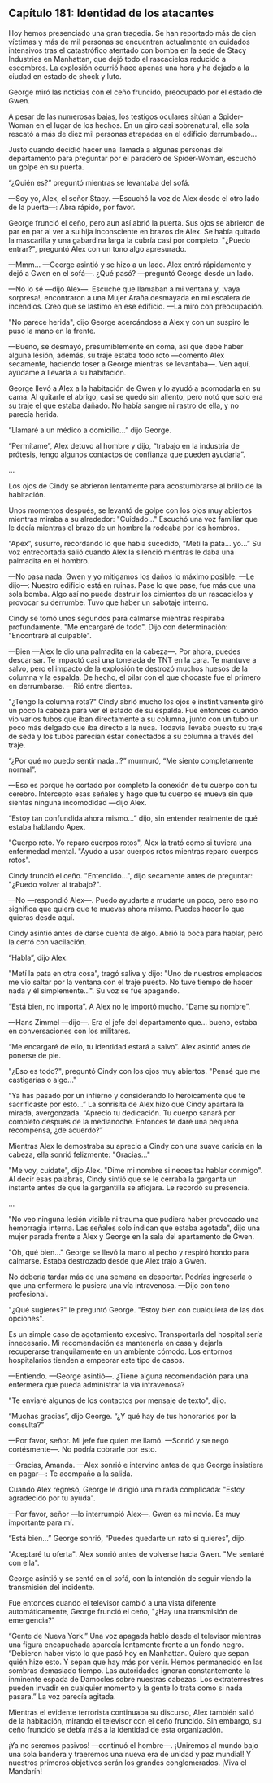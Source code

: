 
## Capítulo 181: Identidad de los atacantes


Hoy hemos presenciado una gran tragedia. Se han reportado más de cien víctimas y más de mil personas se encuentran actualmente en cuidados intensivos tras el catastrófico atentado con bomba en la sede de Stacy Industries en Manhattan, que dejó todo el rascacielos reducido a escombros. La explosión ocurrió hace apenas una hora y ha dejado a la ciudad en estado de shock y luto.

George miró las noticias con el ceño fruncido, preocupado por el estado de Gwen.

A pesar de las numerosas bajas, los testigos oculares sitúan a Spider-Woman en el lugar de los hechos. En un giro casi sobrenatural, ella sola rescató a más de diez mil personas atrapadas en el edificio derrumbado...

Justo cuando decidió hacer una llamada a algunas personas del departamento para preguntar por el paradero de Spider-Woman, escuchó un golpe en su puerta.

“¿Quién es?” preguntó mientras se levantaba del sofá.

—Soy yo, Alex, el señor Stacy. —Escuchó la voz de Alex desde el otro lado de la puerta—: Abra rápido, por favor.

George frunció el ceño, pero aun así abrió la puerta. Sus ojos se abrieron de par en par al ver a su hija inconsciente en brazos de Alex. Se había quitado la mascarilla y una gabardina larga la cubría casi por completo. "¿Puedo entrar?", preguntó Alex con un tono algo apresurado.

—Mmm... —George asintió y se hizo a un lado. Alex entró rápidamente y dejó a Gwen en el sofá—. ¿Qué pasó? —preguntó George desde un lado.

—No lo sé —dijo Alex—. Escuché que llamaban a mi ventana y, ¡vaya sorpresa!, encontraron a una Mujer Araña desmayada en mi escalera de incendios. Creo que se lastimó en ese edificio. —La miró con preocupación.

"No parece herida", dijo George acercándose a Alex y con un suspiro le puso la mano en la frente.

—Bueno, se desmayó, presumiblemente en coma, así que debe haber alguna lesión, además, su traje estaba todo roto —comentó Alex secamente, haciendo toser a George mientras se levantaba—. Ven aquí, ayúdame a llevarla a su habitación.

George llevó a Alex a la habitación de Gwen y lo ayudó a acomodarla en su cama. Al quitarle el abrigo, casi se quedó sin aliento, pero notó que solo era su traje el que estaba dañado. No había sangre ni rastro de ella, y no parecía herida.

“Llamaré a un médico a domicilio…” dijo George.

“Permítame”, Alex detuvo al hombre y dijo, “trabajo en la industria de prótesis, tengo algunos contactos de confianza que pueden ayudarla”.

…

Los ojos de Cindy se abrieron lentamente para acostumbrarse al brillo de la habitación.

Unos momentos después, se levantó de golpe con los ojos muy abiertos mientras miraba a su alrededor: "Cuidado..." Escuchó una voz familiar que le decía mientras el brazo de un hombre la rodeaba por los hombros.

“Apex”, susurró, recordando lo que había sucedido, “Metí la pata… yo…” Su voz entrecortada salió cuando Alex la silenció mientras le daba una palmadita en el hombro.

—No pasa nada. Gwen y yo mitigamos los daños lo máximo posible. —Le dijo—: Nuestro edificio está en ruinas. Pase lo que pase, fue más que una sola bomba. Algo así no puede destruir los cimientos de un rascacielos y provocar su derrumbe. Tuvo que haber un sabotaje interno.

Cindy se tomó unos segundos para calmarse mientras respiraba profundamente. "Me encargaré de todo". Dijo con determinación: "Encontraré al culpable".

—Bien —Alex le dio una palmadita en la cabeza—. Por ahora, puedes descansar. Te impactó casi una tonelada de TNT en la cara. Te mantuve a salvo, pero el impacto de la explosión te destrozó muchos huesos de la columna y la espalda. De hecho, el pilar con el que chocaste fue el primero en derrumbarse. —Rió entre dientes.

"¿Tengo la columna rota?" Cindy abrió mucho los ojos e instintivamente giró un poco la cabeza para ver el estado de su espalda. Fue entonces cuando vio varios tubos que iban directamente a su columna, junto con un tubo un poco más delgado que iba directo a la nuca. Todavía llevaba puesto su traje de seda y los tubos parecían estar conectados a su columna a través del traje.

“¿Por qué no puedo sentir nada...?” murmuró, “Me siento completamente normal”.

—Eso es porque he cortado por completo la conexión de tu cuerpo con tu cerebro. Intercepto esas señales y hago que tu cuerpo se mueva sin que sientas ninguna incomodidad —dijo Alex.

“Estoy tan confundida ahora mismo…” dijo, sin entender realmente de qué estaba hablando Apex.

"Cuerpo roto. Yo reparo cuerpos rotos", Alex la trató como si tuviera una enfermedad mental. "Ayudo a usar cuerpos rotos mientras reparo cuerpos rotos".

Cindy frunció el ceño. "Entendido...", dijo secamente antes de preguntar: "¿Puedo volver al trabajo?".

—No —respondió Alex—. Puedo ayudarte a mudarte un poco, pero eso no significa que quiera que te muevas ahora mismo. Puedes hacer lo que quieras desde aquí.

Cindy asintió antes de darse cuenta de algo. Abrió la boca para hablar, pero la cerró con vacilación.

“Habla”, dijo Alex.

"Metí la pata en otra cosa", tragó saliva y dijo: "Uno de nuestros empleados me vio saltar por la ventana con el traje puesto. No tuve tiempo de hacer nada y él simplemente...". Su voz se fue apagando.

“Está bien, no importa”. A Alex no le importó mucho. “Dame su nombre”.

—Hans Zimmel —dijo—. Era el jefe del departamento que… bueno, estaba en conversaciones con los militares.

“Me encargaré de ello, tu identidad estará a salvo”. Alex asintió antes de ponerse de pie.

"¿Eso es todo?", preguntó Cindy con los ojos muy abiertos. "Pensé que me castigarías o algo..."

“Ya has pasado por un infierno y considerando lo heroicamente que te sacrificaste por esto…” La sonrisita de Alex hizo que Cindy apartara la mirada, avergonzada. “Aprecio tu dedicación. Tu cuerpo sanará por completo después de la medianoche. Entonces te daré una pequeña recompensa, ¿de acuerdo?”

Mientras Alex le demostraba su aprecio a Cindy con una suave caricia en la cabeza, ella sonrió felizmente: "Gracias..."

"Me voy, cuídate", dijo Alex. "Dime mi nombre si necesitas hablar conmigo". Al decir esas palabras, Cindy sintió que se le cerraba la garganta un instante antes de que la gargantilla se aflojara. Le recordó su presencia.

…

"No veo ninguna lesión visible ni trauma que pudiera haber provocado una hemorragia interna. Las señales solo indican que estaba agotada", dijo una mujer parada frente a Alex y George en la sala del apartamento de Gwen.

"Oh, qué bien..." George se llevó la mano al pecho y respiró hondo para calmarse. Estaba destrozado desde que Alex trajo a Gwen.

No debería tardar más de una semana en despertar. Podrías ingresarla o que una enfermera le pusiera una vía intravenosa. —Dijo con tono profesional.

"¿Qué sugieres?" le preguntó George. "Estoy bien con cualquiera de las dos opciones".

Es un simple caso de agotamiento excesivo. Transportarla del hospital sería innecesario. Mi recomendación es mantenerla en casa y dejarla recuperarse tranquilamente en un ambiente cómodo. Los entornos hospitalarios tienden a empeorar este tipo de casos.

—Entiendo. —George asintió—. ¿Tiene alguna recomendación para una enfermera que pueda administrar la vía intravenosa?

"Te enviaré algunos de los contactos por mensaje de texto", dijo.

“Muchas gracias”, dijo George. “¿Y qué hay de tus honorarios por la consulta?”

—Por favor, señor. Mi jefe fue quien me llamó. —Sonrió y se negó cortésmente—. No podría cobrarle por esto.

—Gracias, Amanda. —Alex sonrió e intervino antes de que George insistiera en pagar—: Te acompaño a la salida.

Cuando Alex regresó, George le dirigió una mirada complicada: "Estoy agradecido por tu ayuda".

—Por favor, señor —lo interrumpió Alex—. Gwen es mi novia. Es muy importante para mí.

“Está bien…” George sonrió, “Puedes quedarte un rato si quieres”, dijo.

"Aceptaré tu oferta". Alex sonrió antes de volverse hacia Gwen. "Me sentaré con ella".

George asintió y se sentó en el sofá, con la intención de seguir viendo la transmisión del incidente.

Fue entonces cuando el televisor cambió a una vista diferente automáticamente, George frunció el ceño, "¿Hay una transmisión de emergencia?"

“Gente de Nueva York.” Una voz apagada habló desde el televisor mientras una figura encapuchada aparecía lentamente frente a un fondo negro. “Debieron haber visto lo que pasó hoy en Manhattan. Quiero que sepan quién hizo esto. Y sepan que hay más por venir. Hemos permanecido en las sombras demasiado tiempo. Las autoridades ignoran constantemente la inminente espada de Damocles sobre nuestras cabezas. Los extraterrestres pueden invadir en cualquier momento y la gente lo trata como si nada pasara.” La voz parecía agitada.

Mientras el evidente terrorista continuaba su discurso, Alex también salió de la habitación, mirando el televisor con el ceño fruncido. Sin embargo, su ceño fruncido se debía más a la identidad de esta organización.

¡Ya no seremos pasivos! —continuó el hombre—. ¡Uniremos al mundo bajo una sola bandera y traeremos una nueva era de unidad y paz mundial! Y nuestros primeros objetivos serán los grandes conglomerados. ¡Viva el Mandarín!
